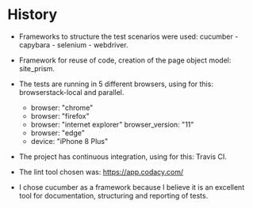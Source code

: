 # History

* Frameworks to structure the test scenarios were used:
cucumber - capybara - selenium - webdriver.

* Framework for reuse of code, creation of the page object model: site_prism.

* The tests are running in 5 different browsers, using for this:
browserstack-local and parallel.
  - browser: "chrome"
  - browser: "firefox"
  - browser: "internet explorer"
  browser_version: "11"
  - browser: "edge"
  - device: "iPhone 8 Plus"

* The project has continuous integration, using for this: Travis CI.

* The lint tool chosen was: https://app.codacy.com/

* I chose cucumber as a framework because I believe it is an excellent tool
for documentation, structuring and reporting of tests.
